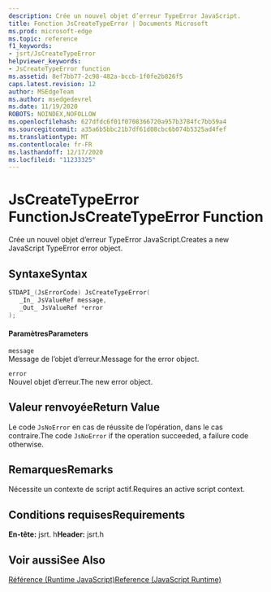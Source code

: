 ```yaml
---
description: Crée un nouvel objet d’erreur TypeError JavaScript.
title: Fonction JsCreateTypeError | Documents Microsoft
ms.prod: microsoft-edge
ms.topic: reference
f1_keywords:
- jsrt/JsCreateTypeError
helpviewer_keywords:
- JsCreateTypeError function
ms.assetid: 8ef7bb77-2c98-482a-bccb-1f0fe2b826f5
caps.latest.revision: 12
author: MSEdgeTeam
ms.author: msedgedevrel
ms.date: 11/19/2020
ROBOTS: NOINDEX,NOFOLLOW
ms.openlocfilehash: 627dfdc6f01f0708366720a957b3784fc7bb59a4
ms.sourcegitcommit: a35a6b5bbc21b7df61d08cbc6b074b5325ad4fef
ms.translationtype: MT
ms.contentlocale: fr-FR
ms.lasthandoff: 12/17/2020
ms.locfileid: "11233325"
---
```

# <span data-ttu-id="d0c98-103">JsCreateTypeError Function</span><span class="sxs-lookup"><span data-stu-id="d0c98-103">JsCreateTypeError Function</span></span>

<span data-ttu-id="d0c98-104">Crée un nouvel objet d’erreur TypeError JavaScript.</span><span class="sxs-lookup"><span data-stu-id="d0c98-104">Creates a new JavaScript TypeError error object.</span></span>  
  
## <span data-ttu-id="d0c98-105">Syntaxe</span><span class="sxs-lookup"><span data-stu-id="d0c98-105">Syntax</span></span>  
  
```cpp  
STDAPI_(JsErrorCode) JsCreateTypeError(  
   _In_ JsValueRef message,  
   _Out_ JsValueRef *error  
);  
```  
  
#### <span data-ttu-id="d0c98-106">Paramètres</span><span class="sxs-lookup"><span data-stu-id="d0c98-106">Parameters</span></span>  
 `message`  
 <span data-ttu-id="d0c98-107">Message de l’objet d’erreur.</span><span class="sxs-lookup"><span data-stu-id="d0c98-107">Message for the error object.</span></span>  
  
 `error`  
 <span data-ttu-id="d0c98-108">Nouvel objet d’erreur.</span><span class="sxs-lookup"><span data-stu-id="d0c98-108">The new error object.</span></span>  
  
## <span data-ttu-id="d0c98-109">Valeur renvoyée</span><span class="sxs-lookup"><span data-stu-id="d0c98-109">Return Value</span></span>  
 <span data-ttu-id="d0c98-110">Le code `JsNoError` en cas de réussite de l’opération, dans le cas contraire.</span><span class="sxs-lookup"><span data-stu-id="d0c98-110">The code `JsNoError` if the operation succeeded, a failure code otherwise.</span></span>  
  
## <span data-ttu-id="d0c98-111">Remarques</span><span class="sxs-lookup"><span data-stu-id="d0c98-111">Remarks</span></span>  
 <span data-ttu-id="d0c98-112">Nécessite un contexte de script actif.</span><span class="sxs-lookup"><span data-stu-id="d0c98-112">Requires an active script context.</span></span>  
  
## <span data-ttu-id="d0c98-113">Conditions requises</span><span class="sxs-lookup"><span data-stu-id="d0c98-113">Requirements</span></span>  
 <span data-ttu-id="d0c98-114">**En-tête:** jsrt. h</span><span class="sxs-lookup"><span data-stu-id="d0c98-114">**Header:** jsrt.h</span></span>  
  
## <span data-ttu-id="d0c98-115">Voir aussi</span><span class="sxs-lookup"><span data-stu-id="d0c98-115">See Also</span></span>  
 [<span data-ttu-id="d0c98-116">Référence (Runtime JavaScript)</span><span class="sxs-lookup"><span data-stu-id="d0c98-116">Reference (JavaScript Runtime)</span></span>](../chakra-hosting/reference-javascript-runtime.md)
